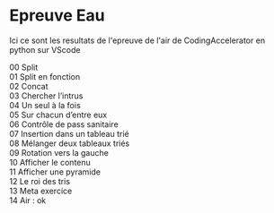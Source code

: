 # Epreuve Eau 

Ici ce sont les resultats de l'epreuve de l'air de CodingAccelerator  en python  sur VScode

00 Split  
01 Split en fonction  
02 Concat  
03 Chercher l’intrus  
04 Un seul à la fois  
05 Sur chacun d’entre eux  
06 Contrôle de pass sanitaire  
07 Insertion dans un tableau trié  
08 Mélanger deux tableaux triés  
09 Rotation vers la gauche  
10 Afficher le contenu  
11 Afficher une pyramide  
12 Le roi des tris  
13 Meta exercice  
14 Air : ok  